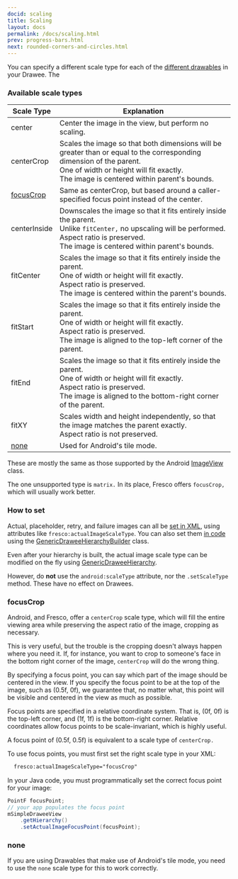 ```yaml
---
docid: scaling
title: Scaling
layout: docs
permalink: /docs/scaling.html
prev: progress-bars.html
next: rounded-corners-and-circles.html
---
```


You can specify a different scale type for each of the [different drawables](drawee-components.html) in your Drawee. The

### Available scale types

| Scale Type | Explanation |
| --------- | ----------- |
| center | Center the image in the view, but perform no scaling. |
| centerCrop | Scales the image so that both dimensions will be greater than or equal to the corresponding dimension of the parent. <br>One of width or height will fit exactly. <br>The image is centered within parent's bounds. |
| [focusCrop](#focusCrop) | Same as centerCrop, but based around a caller-specified focus point instead of the center.
| centerInside | Downscales the image so that it fits entirely inside the parent. <br>Unlike `fitCenter,` no upscaling will be performed. <br>Aspect ratio is preserved. <br>The image is centered within parent's bounds. |
| fitCenter | Scales the image so that it fits entirely inside the parent. <br>One of width or height will fit exactly. <br>Aspect ratio is preserved. <br>The image is centered within the parent's bounds. |
| fitStart | Scales the image so that it fits entirely inside the parent. <br>One of width or height will fit exactly. <br>Aspect ratio is preserved. <br>The image is aligned to the top-left corner of the parent.
| fitEnd | Scales the image so that it fits entirely inside the parent. <br>One of width or height will fit exactly. <br>Aspect ratio is preserved. <br>The image is aligned to the bottom-right corner of the parent.
| fitXY | Scales width and height independently, so that the image matches the parent exactly. <br>Aspect ratio is not preserved.
| [none](#none) | Used for Android's tile mode. |

These are mostly the same as those supported by the Android [ImageView](http://developer.android.com/reference/android/widget/ImageView.ScaleType.html) class.

The one unsupported type is `matrix.` In its place, Fresco offers `focusCrop,` which will usually work better.

### How to set

Actual, placeholder, retry, and failure images can all be [set in XML](using-drawees-xml.html), using attributes like `fresco:actualImageScaleType`. You can also set them [in code](using-drawees-code.html) using the [GenericDraweeHierarchyBuilder](../javadoc/reference/com/facebook/drawee/generic/GenericDraweeHierarchyBuilder.html) class.

Even after your hierarchy is built, the actual image scale type can be modified on the fly using  [GenericDraweeHierarchy](../javadoc/reference/com/facebook/drawee/generic/GenericDraweeHierarchy.html).

However, do **not** use the `android:scaleType` attribute, nor the `.setScaleType` method. These have no effect on Drawees.

### focusCrop

Android, and Fresco, offer a `centerCrop` scale type, which will fill the entire viewing area while preserving the aspect ratio of the image, cropping as necessary.

This is very useful, but the trouble is the cropping doesn't always happen where you need it. If, for instance, you want to crop to someone's face in the bottom right corner of the image, `centerCrop` will do the wrong thing.

By specifying a focus point, you can say which part of the image should be centered in the view. If you specify the focus point to be at the top of the image, such as (0.5f, 0f), we guarantee that, no matter what, this point will be visible and centered in the view as much as possible.

Focus points are specified in a relative coordinate system. That is, (0f, 0f) is the top-left corner, and (1f, 1f) is the bottom-right corner. Relative coordinates allow focus points to be scale-invariant, which is highly useful.

A focus point of (0.5f, 0.5f) is equivalent to a scale type of `centerCrop.`

To use focus points, you must first set the right scale type in your XML:

```xml
  fresco:actualImageScaleType="focusCrop"
```

In your Java code, you must programmatically set the correct focus point for your image:

```java
PointF focusPoint;
// your app populates the focus point
mSimpleDraweeView
    .getHierarchy()
    .setActualImageFocusPoint(focusPoint);
```

### none

If you are using Drawables that make use of Android's tile mode, you need to use the `none` scale type for this to work correctly.

